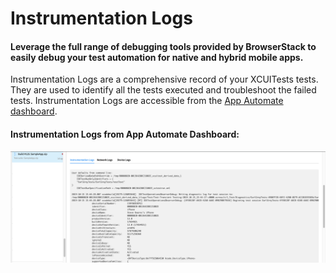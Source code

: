 # Instrumentation Logs

#### Leverage the full range of debugging tools provided by BrowserStack to easily debug your test automation for native and hybrid mobile apps.

Instrumentation Logs are a comprehensive record of your XCUITests tests. They are used to identify all the tests executed and troubleshoot the failed tests. Instrumentation Logs are accessible from the [App Automate dashboard](https://app-automate.browserstack.com/dashboard).


#### Instrumentation Logs from App Automate Dashboard:


![Instrumentation logs](https://github.com/akanksha260991/bs_docs_revamp_content/blob/master/Screenshot%202019-10-17%20at%2012.12.50%20PM.png)
